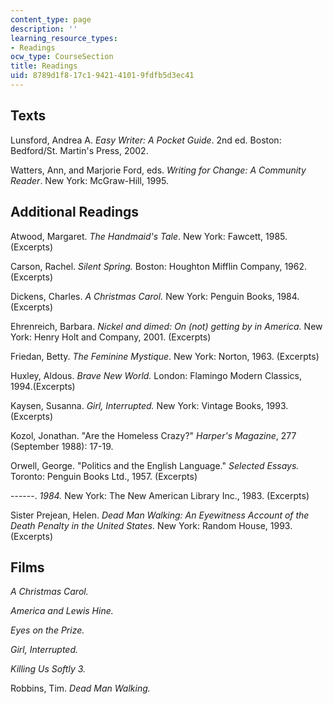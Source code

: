 ```yaml
---
content_type: page
description: ''
learning_resource_types:
- Readings
ocw_type: CourseSection
title: Readings
uid: 8789d1f8-17c1-9421-4101-9fdfb5d3ec41
---
```


Texts
-----

Lunsford, Andrea A. _Easy Writer: A Pocket Guide_. 2nd ed. Boston: Bedford/St. Martin's Press, 2002.

Watters, Ann, and Marjorie Ford, eds. _Writing for Change: A Community Reader_. New York: McGraw-Hill, 1995.

Additional Readings
-------------------

Atwood, Margaret. _The Handmaid's Tale_. New York: Fawcett, 1985. (Excerpts)

Carson, Rachel. _Silent Spring._ Boston: Houghton Mifflin Company, 1962. (Excerpts)

Dickens, Charles. _A Christmas Carol._ New York: Penguin Books, 1984. (Excerpts)

Ehrenreich, Barbara. _Nickel and dimed: On (not) getting by in America._ New York: Henry Holt and Company, 2001. (Excerpts)

Friedan, Betty. _The Feminine Mystique_. New York: Norton, 1963. (Excerpts)

Huxley, Aldous. _Brave New World._ London: Flamingo Modern Classics, 1994.(Excerpts)

Kaysen, Susanna. _Girl, Interrupted._ New York: Vintage Books, 1993. (Excerpts)

Kozol, Jonathan. "Are the Homeless Crazy?" _Harper's Magazine_, 277 (September 1988): 17-19.

Orwell, George. "Politics and the English Language." _Selected Essays._ Toronto: Penguin Books Ltd., 1957. (Excerpts)

\------. _1984._ New York: The New American Library Inc., 1983. (Excerpts)

Sister Prejean, Helen. _Dead Man Walking: An Eyewitness Account of the Death Penalty in the United States._ New York: Random House, 1993. (Excerpts)  

Films
-----

_A Christmas Carol._

_America and Lewis Hine._

_Eyes on the Prize._

_Girl, Interrupted._

_Killing Us Softly 3._

Robbins, Tim. _Dead Man Walking._